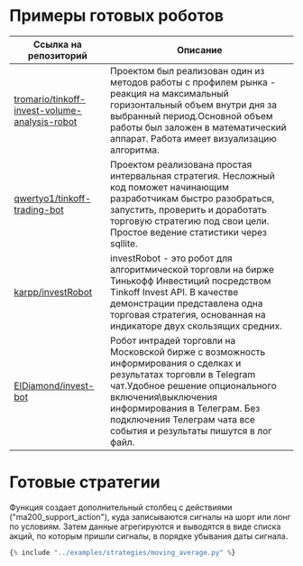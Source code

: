 # Примеры готовых роботов

| Ссылка на репозиторий                                            | Описание                                                                                                                                                                                                                                                                          |
|------------------------------------------------------------------|-----------------------------------------------------------------------------------------------------------------------------------------------------------------------------------------------------------------------------------------------------------------------------------|
| [tromario/tinkoff-invest-volume-analysis-robot ](https://github.com/tromario/tinkoff-invest-volume-analysis-robot )| Проектом был реализован один из методов работы с профилем рынка - реакция на максимальный горизонтальный объем внутри дня за выбранный период.Основной объем работы был заложен в математический аппарат. Работа имеет визуализацию алгоритма.                                    |
| [qwertyo1/tinkoff-trading-bot ](https://github.com/qwertyo1/tinkoff-trading-bot )                 | Проектом реализована простая интервальная стратегия. Несложный код поможет начинающим разработчикам быстро разобраться, запустить, проверить и доработать торговую стратегию под свои цели. Простое ведение статистики через sqllite.                                             |
| [karpp/investRobot](https://github.com/karpp/investRobot)                             | investRobot - это робот для алгоритмической торговли на бирже Тинькофф Инвестиций посредством Tinkoff Invest API. В качестве демонстрации представлена одна торговая стратегия, основанная на индикаторе двух скользящих средних.                                                 |
| [EIDiamond/invest-bot](https://github.com/EIDiamond/invest-bot)                          | Робот интрадей торговли на Московской бирже с возможность информирования о сделках и результатах торговли в Telegram чат.Удобное решение опционального включения\выключения информирования в Телеграм. Без подключения Телеграм чата все события и результаты пишутся в лог файл. |

# Готовые стратегии

Функция создает дополнительный столбец с действиями ("ma200_support_action"), куда записываются сигналы на шорт или лонг по условиям.
Затем данные агрегируются и выводятся в виде списка акций, по которым пришли сигналы, в порядке убывания даты сигнала.
~~~python
{% include "../examples/strategies/moving_average.py" %}
~~~
